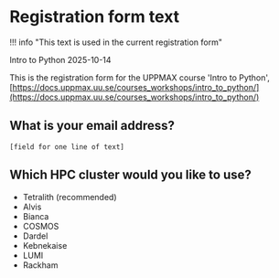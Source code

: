 # Registration form text

!!! info "This text is used in the current registration form"

Intro to Python 2025-10-14

This is the registration form for the UPPMAX course 'Intro to Python',
[https://docs.uppmax.uu.se/courses_workshops/intro_to_python/](https://docs.uppmax.uu.se/courses_workshops/intro_to_python/)

## What is your email address?

```text
[field for one line of text]
```

## Which HPC cluster would you like to use?

- Tetralith (recommended)
- Alvis
- Bianca
- COSMOS
- Dardel
- Kebnekaise
- LUMI
- Rackham

